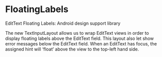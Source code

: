 # FloatingLabels
EditText Floating Labels: Android design support library


The new TextInputLayout allows us to wrap EditText views in order to display floating labels above the EditText field. This layout also let show error messages below the EditText field. When an EditText has focus, the assigned hint will ‘float’ above the view to the top-left hand side.
